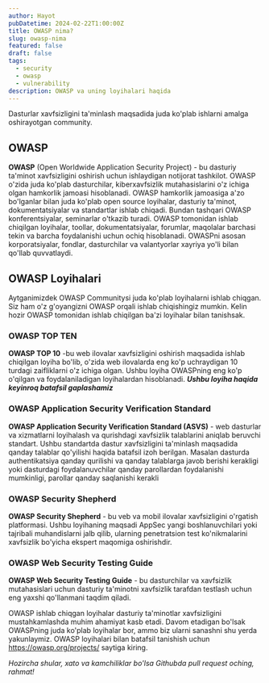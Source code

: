 ```yaml
---
author: Hayot
pubDatetime: 2024-02-22T1:00:00Z
title: OWASP nima?
slug: owasp-nima
featured: false
draft: false
tags:
  - security
  - owasp
  - vulnerability
description: OWASP va uning loyihalari haqida
---
```


Dasturlar xavfsizligini ta'minlash maqsadida juda ko'plab ishlarni amalga oshirayotgan community.

## OWASP

**OWASP** (Open Worldwide Application Security Project) - bu dasturiy ta'minot xavfsizligini oshirish uchun ishlaydigan notijorat tashkilot. OWASP o'zida juda ko'plab dasturchilar, kiberxavfsizlik mutahasislarini o'z ichiga olgan hamkorlik jamoasi hisoblanadi. OWASP hamkorlik jamoasiga a'zo bo'lganlar bilan juda ko'plab open source loyihalar, dasturiy ta'minot, dokumentatsiyalar va standartlar ishlab chiqadi. Bundan tashqari OWASP konferentsiyalar, seminarlar o'tkazib turadi.
OWASP tomonidan ishlab chiqilgan loyihalar, toollar, dokumentatsiyalar, forumlar, maqolalar barchasi tekin va barcha foydalanishi uchun ochiq hisoblanadi. OWASPni asosan korporatsiyalar, fondlar, dasturchilar va valantyorlar xayriya yo'li bilan qo'llab quvvatlaydi.

## OWASP Loyihalari

Aytganimizdek OWASP Communitysi juda ko'plab loyihalarni ishlab chiqgan. Siz ham o'z g'oyangizni OWASP orqali ishlab chiqishingiz mumkin. Kelin hozir OWASP tomonidan ishlab chiqilgan ba'zi loyihalar bilan tanishsak.

### OWASP TOP TEN

**OWASP TOP 10** -bu web ilovalar xavfsizligini oshirish maqsadida ishlab chiqilgan loyiha bo'lib, o'zida web ilovalarda eng ko'p uchraydigan 10 turdagi zaifliklarni o'z ichiga olgan.
Ushbu loyiha OWASPning eng ko'p o'qilgan va foydalaniladigan loyihalardan hisoblanadi.
**_Ushbu loyiha haqida keyinroq batafsil gaplashamiz_**

### OWASP Application Security Verification Standard

**OWASP Application Security Verification Standard (ASVS)** - web dasturlar va xizmatlarni loyihalash va qurishdagi xavfsizlik talablarini aniqlab beruvchi standart. Ushbu standartda dastur xavfsizligini ta'minlash maqsadida qanday talablar qo'yilishi haqida batafsil izoh berilgan.
Masalan dasturda authentikatsiya qanday qurilishi va qanday talablarga javob berishi kerakligi yoki dasturdagi foydalanuvchilar qanday parollardan foydalanishi mumkinligi, parollar qanday saqlanishi kerakli

### OWASP Security Shepherd

**OWASP Security Shepherd** - bu veb va mobil ilovalar xavfsizligini o'rgatish platformasi. Ushbu loyihaning maqsadi AppSec yangi boshlanuvchilari yoki tajribali muhandislarni jalb qilib, ularning penetratsion test ko'nikmalarini xavfsizlik bo'yicha ekspert maqomiga oshirishdir.

### OWASP Web Security Testing Guide

**OWASP Web Security Testing Guide** - bu dasturchilar va xavfsizlik mutahasislari uchun dasturiy ta'minotni xavfsizlik tarafdan testlash uchun eng yaxshi qo'llanmani taqdim qiladi.

OWASP ishlab chiqgan loyihalar dasturiy ta'minotlar xavfsizligini mustahkamlashda muhim ahamiyat kasb etadi. Davom etadigan bo'lsak OWASPning juda ko'plab loyihalar bor, ammo biz ularni sanashni shu yerda yakunlaymiz. OWASP loyihalari bilan batafsil tanishish uchun https://owasp.org/projects/
saytiga kiring.

_Hozircha shular, xato va kamchiliklar bo'lsa Githubda pull request oching, rahmat!_
